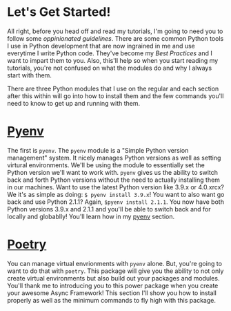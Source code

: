 # Let's Get Started!

All right, before you head off and read my tutorials, I'm going to need you to
follow some *oppinionated guidelines*. There are some common Python tools I use
in Python development that are now ingrained in me and use everytime I write
Python code. They've become my *Best Practices* and I want to impart them to
you. Also, this'll help so when you start reading my tutorials, you're not
confused on what the modules do and why I always start with them. 

There are three Python modules that I use on the regular and each section after
this within will go into how to install them and the few commands you'll need
to know to get up and running with them.

# [Pyenv](./pyenv.md)

The first is `pyenv`. The `pyenv` module is a "Simple Python version
management" system. It nicely manages Python versions as well as setting
virtural environments. We'll be using the module to essentially set the Python
version we'll want to work with. `pyenv` gives us the ability to switch back
and forth Python versions without the need to actually installing them in our
machines. Want to use the latest Python version like 3.9.x or 4.0.xrcx? We it's
as simple as doing: `$ pyenv install 3.9.x`! You want to also want go back and
use Python 2.1.1? Again, `$pyenv install 2.1.1`. You now have both Python
versions 3.9.x and 2.1.1 and you'll be able to switch back and for locally and
globablly! You'll learn how in my [pyenv](./pyenv.md) section.

# [Poetry](./poetry.md)

You can manage virtual envrionments with `pyenv` alone. But, you're going to
want to do that with `poetry`. This package will give you the ability to not
only create virtual environments but also build out your packages and modules.
You'll thank me to introducing you to this power package when you create your
awesome Async Framework! This section I'll show you how to install properly as
well as the minimum commands to fly high with this package.
